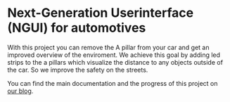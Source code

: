 Next-Generation Userinterface (NGUI) for automotives
====================================================

With this project you can remove the A pillar from your car and get an improved overview of the enviroment.
We achieve this goal by adding led strips to the a pillars which visualize the distance to any objects outside of the car. So we improve the safety on the streets.

You can find the main documentation and the progress of this project on [our blog](http://nextgenuiautomotive.wordpress.com).
